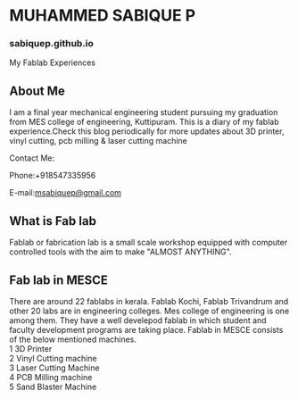 # MUHAMMED SABIQUE P
### sabiquep.github.io

My Fablab Experiences

## About Me

  I am a final year mechanical engineering student pursuing my graduation from MES college of engineering, Kuttipuram.
This is a diary of my fablab experience.Check this blog periodically for more updates about 3D printer, vinyl cutting, pcb milling & laser cutting machine

Contact Me:

Phone:+918547335956

E-mail:msabiquep@gmail.com

## What is Fab lab
 Fablab or fabrication lab is a small scale workshop equipped with computer controlled tools with the aim to make "ALMOST ANYTHING".
 
## Fab lab in MESCE
 There are around 22 fablabs in kerala. Fablab Kochi, Fablab Trivandrum and other 20 labs are in engineering colleges. Mes college of engineering is one among them. They have a well develepod fablab in which student and faculty development programs are taking place. Fablab in MESCE consists of the below mentioned machines.
 <br>
1 3D Printer
<br>
2 Vinyl Cutting machine
<br>
3 Laser Cutting Machine
<br>
4 PCB Milling machine
<br>
5 Sand Blaster Machine
